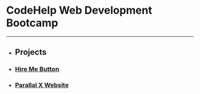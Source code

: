 # CodeHelp Web Development Bootcamp

---

- ## Projects

- ### [Hire Me Button](https://github.com/AtulSinghAtul/codeHelpMainFolder/tree/main/classHomeWork/hire-me-button)
- ### [Parallal X Website](https://github.com/AtulSinghAtul/codeHelpParallalxWebsite/blob/main/README.md)



